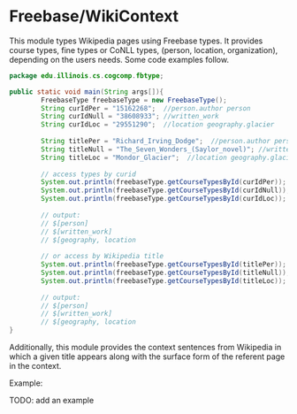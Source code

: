 # Freebase/WikiContext

This module types Wikipedia pages using Freebase types. 
It provides course types, fine types or CoNLL types, (person, location, organization),
depending on the users needs. Some code examples follow.

```java
package edu.illinois.cs.cogcomp.fbtype;

public static void main(String args[]){
        FreebaseType freebaseType = new FreebaseType();
        String curIdPer = "15162268";  //person.author person
        String curIdNull = "38608933"; //written_work
        String curIdLoc = "29551290";  //location geography.glacier
    
        String titlePer = "Richard_Irving_Dodge";  //person.author person
        String titleNull = "The_Seven_Wonders_(Saylor_novel)"; //written_work
        String titleLoc = "Mondor_Glacier";  //location geography.glacier
        
        // access types by curid
        System.out.println(freebaseType.getCourseTypesById(curIdPer));
        System.out.println(freebaseType.getCourseTypesById(curIdNull));
        System.out.println(freebaseType.getCourseTypesById(curIdLoc));
        
        // output:
        // $[person]
        // $[written_work]
        // $[geography, location
        
        // or access by Wikipedia title
        System.out.println(freebaseType.getCourseTypesById(titlePer));
        System.out.println(freebaseType.getCourseTypesById(titleNull));
        System.out.println(freebaseType.getCourseTypesById(titleLoc));
        
        // output:
        // $[person]
        // $[written_work]
        // $[geography, location
}

```

Additionally, this module provides the context sentences from Wikipedia in which a given
title appears along with the surface form of the referent page in the context.

Example:

TODO: add an example
